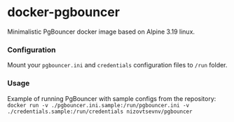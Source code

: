 # docker-pgbouncer

Minimalistic PgBouncer docker image based on Alpine 3.19 linux.

### Configuration

Mount your `pgbouncer.ini` and `credentials` configuration files to `/run` folder.

### Usage

Example of running PgBouncer with sample configs from the repository:
`docker run -v ./pgbouncer.ini.sample:/run/pgbouncer.ini -v ./credentials.sample:/run/credentials nizovtsevnv/pgbouncer`

